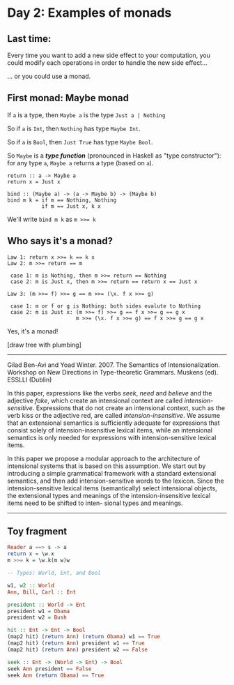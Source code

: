 # Day 2: Examples of monads

## Last time:

  Every time you want to add a new side effect to your computation,
  you could modify each operations in order to handle the new side
  effect...

  ... or you could use a monad.

## First monad: Maybe monad

  If `a` is a type, then `Maybe a` is the type `Just a | Nothing`

  So if `a` is `Int`, then `Nothing` has type `Maybe Int`.

  So if `a` is `Bool`, then `Just True` has type `Maybe Bool`.

  So `Maybe` is a ***type function*** (pronounced in Haskell as "type constructor"): for any type `a`, `Maybe a` returns a
  type (based on `a`).

    return :: a -> Maybe a
    return x = Just x

    bind :: (Maybe a) -> (a -> Maybe b) -> (Maybe b)
    bind m k = if m == Nothing, Nothing
               if m == Just x, k x

We'll write `bind m k` as `m >>= k`

    
## Who says it's a monad?

    Law 1: return x >>= k == k x
    Law 2: m >>= return == m

     case 1: m is Nothing, then m >>= return == Nothing
     case 2: m is Just x, then m >>= return == return x == Just x

    Law 3: (m >>= f) >>= g == m >>= (\x. f x >>= g)

     case 1: m or f or g is Nothing: both sides evalute to Nothing
     case 2: m is Just x: (m >>= f) >>= g == f x >>= g == g x
                          m >>= (\x. f x >>= g) == f x >>= g == g x

Yes, it's a monad!

[draw tree with plumbing]        

---

Gilad Ben-Avi and Yoad Winter. 2007.
The Semantics of Intensionalization.
Workshop on New Directions in Type-theoretic
Grammars. Muskens (ed). ESSLLI (Dublin)

  In this paper, expressions like the verbs *seek*, *need* and
  *believe* and the adjective *fake*, which create an intensional
  context are called *intension-sensitive*. Expressions that do not
  create an intensional context, such as the verb kiss or the
  adjective red, are called *intension-insensitive*. We assume that an
  extensional semantics is sufficiently adequate for expressions that
  consist solely of intension-insensitive lexical items, while an
  intensional semantics is only needed for expressions with
  intension-sensitive lexical items.

  In this paper we propose a modular approach to the architecture of
  intensional systems that is based on this assumption. We start out
  by introducing a simple grammatical framework with a standard
  extensional semantics, and then add intension-sensitive words to the
  lexicon. Since the intension-sensitive lexical items (semantically)
  select intensional objects, the extensional types and meanings of
  the intension-insensitive lexical items need to be shifted to inten-
  sional types and meanings.

---

## Toy fragment

```haskell
Reader a ==> s -> a
return x = \w.x
m >>= k = \w.k(m w)w

-- Types: World, Ent, and Bool

w1, w2 :: World
Ann, Bill, Carl :: Ent

president :: World -> Ent
president w1 = Obama
president w2 = Bush

hit :: Ent -> Ent -> Bool
(map2 hit) (return Ann) (return Obama) w1 == True
(map2 hit) (return Ann) president w1 == True
(map2 hit) (return Ann) president w2 == False

seek :: Ent -> (World -> Ent) -> Bool
seek Ann president == False
seek Ann (return Obama) == True
```
